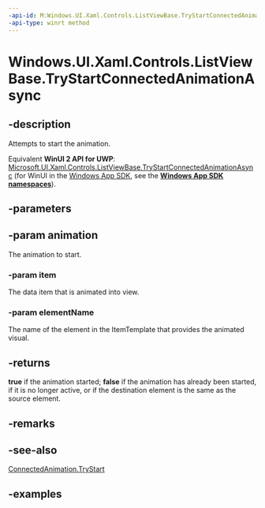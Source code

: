 ```yaml
---
-api-id: M:Windows.UI.Xaml.Controls.ListViewBase.TryStartConnectedAnimationAsync(Windows.UI.Xaml.Media.Animation.ConnectedAnimation,System.Object,System.String)
-api-type: winrt method
---
```


<!-- Method syntax.
public IAsyncOperation<bool> ListViewBase.TryStartConnectedAnimationAsync(ConnectedAnimation animation, Object item, String elementName)
-->

# Windows.UI.Xaml.Controls.ListViewBase.TryStartConnectedAnimationAsync

## -description
Attempts to start the animation.

Equivalent **WinUI 2 API for UWP**: [Microsoft.UI.Xaml.Controls.ListViewBase.TryStartConnectedAnimationAsync](/windows/winui/api/microsoft.ui.xaml.controls.listviewbase.trystartconnectedanimationasync) (for WinUI in the [Windows App SDK](/windows/apps/windows-app-sdk/), see the **[Windows App SDK namespaces](/windows/windows-app-sdk/api/winrt/)**).

## -parameters
## -param animation
The animation to start.

### -param item
The data item that is animated into view.

### -param elementName
The name of the element in the ItemTemplate that provides the animated visual.

## -returns
**true** if the animation started; **false** if the animation has already been started, if it is no longer active, or if the destination element is the same as the source element.

## -remarks

## -see-also
[ConnectedAnimation.TryStart](./../windows.ui.xaml.media.animation/connectedanimation_trystart_323048605.md)

## -examples

